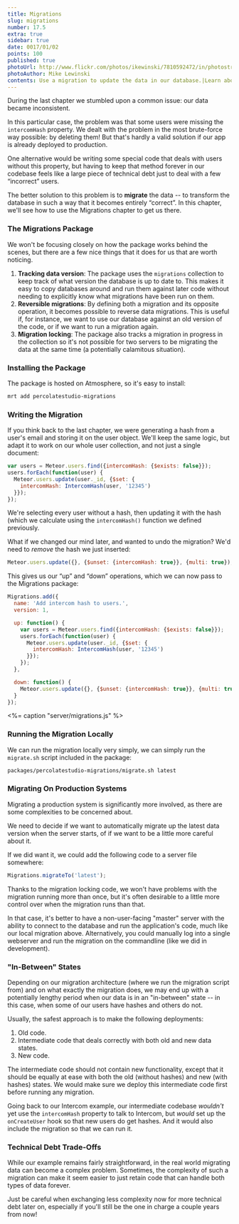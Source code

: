 ```yaml
---
title: Migrations
slug: migrations
number: 17.5
extra: true
sidebar: true
date: 0017/01/02
points: 100
published: true
photoUrl: http://www.flickr.com/photos/ikewinski/7810592472/in/photostream/
photoAuthor: Mike Lewinski
contents: Use a migration to update the data in our database.|Learn about important concerns when migrating production data.
---
```


During the last chapter we stumbled upon a common issue: our data became inconsistent.

In this particular case, the problem was that some users were missing the `intercomHash` property. We dealt with the problem in the most brute-force way possible: by deleting them! But that's hardly a valid solution if our app is already deployed to production.

One alternative would be writing some special code that deals with users without this property, but having to keep that method forever in our codebase feels like a large piece of technical debt just to deal with a few “incorrect” users.

The better solution to this problem is to **migrate** the data -- to transform the database in such a way that it becomes entirely “correct”. In this chapter, we'll see how to use the Migrations chapter to get us there. 

### The Migrations Package

We won't be focusing closely on how the package works behind the scenes, but there are a few nice things that it does for us that are worth noticing.

1. **Tracking data version**: The package uses the `migrations` collection to keep track of what version the database is up to date to. This makes it easy to copy databases around and run them against later code without needing to explicitly know what migrations have been run on them.
2. **Reversible migrations**: By defining both a migration and its opposite operation, it becomes possible to reverse data migrations. This is useful if, for instance, we want to use our database against an old version of the code, or if we want to run a migration again.
3. **Migration locking**: The package also tracks a migration in progress in the collection so it's not possible for two servers to be migrating the data at the same time (a potentially calamitous situation).

### Installing the Package

The package is hosted on Atmosphere, so it's easy to install:

~~~bash
mrt add percolatestudio-migrations
~~~

### Writing the Migration

If you think back to the last chapter, we were generating a hash from a user's email and storing it on the user object. We'll keep the same logic, but adapt it to work on our whole user collection, and not just a single document:

~~~js
var users = Meteor.users.find({intercomHash: {$exists: false}});
users.forEach(function(user) {
  Meteor.users.update(user._id, {$set: {
    intercomHash: IntercomHash(user, '12345')
  }});
});
~~~

We're selecting every user without a hash, then updating it with the hash (which we calculate using the `intercomHash()` function we defined previously.

What if we changed our mind later, and wanted to undo the migration? We'd need to *remove* the hash we just inserted:

~~~js
Meteor.users.update({}, {$unset: {intercomHash: true}}, {multi: true});
~~~

This gives us our “up” and “down” operations, which we can now pass to the Migrations package:

~~~js
Migrations.add({
  name: 'Add intercom hash to users.',
  version: 1,

  up: function() {
    var users = Meteor.users.find({intercomHash: {$exists: false}});
    users.forEach(function(user) {
      Meteor.users.update(user._id, {$set: {
        intercomHash: IntercomHash(user, '12345')
      }});
    });
  },

  down: function() {
    Meteor.users.update({}, {$unset: {intercomHash: true}}, {multi: true});
  }
});
~~~
<%= caption "server/migrations.js" %>

### Running the Migration Locally

We can run the migration locally very simply, we can simply run the `migrate.sh` script included in the package:

~~~bash
packages/percolatestudio-migrations/migrate.sh latest
~~~

### Migrating On Production Systems

Migrating a production system is significantly more involved, as there are some complexities to be concerned about.

We need to decide if we want to automatically migrate up the latest data version when the server starts, of if we want to be a little more careful about it. 

If we did want it, we could add the following code to a server file somewhere:

~~~js
Migrations.migrateTo('latest');
~~~

Thanks to the migration locking code, we won't have problems with the migration running more than once, but it's often desirable to a little more control over when the migration runs than that.

In that case, it's better to have a non-user-facing "master" server with the ability to connect to the database and run the application's code, much like our local migration above. Alternatively, you could manually log into a single webserver and run the migration on the commandline (like we did in development).

### "In-Between" States

Depending on our migration architecture (where we run the migration script from) and on what exactly the migration does, we may end up with a potentially lengthy period when our data is in an "in-between" state -- in this case, when some of our users have hashes and others do not.

Usually, the safest approach is to make the following deployments:

1. Old code.
2. Intermediate code that deals correctly with both old and new data states.
3. New code.

The intermediate code should not contain new functionality, except that it should be equally at ease with both the old (without hashes) and new (with hashes) states. We would make sure we deploy this intermediate code first before running any migration.

Going back to our Intercom example, our intermediate codebase *wouldn't* yet use the `intercomHash` property to talk to Intercom, but *would* set up the `onCreateUser` hook so that new users do get hashes. And it would also include the migration so that we can run it.

### Technical Debt Trade-Offs

While our example remains fairly straightforward, in the real world migrating data can become a complex problem. Sometimes, the complexity of such a migration can make it seem easier to just retain code that can handle both types of data forever. 

Just be careful when exchanging less complexity now for more technical debt later on, especially if you'll still be the one in charge a couple years from now!